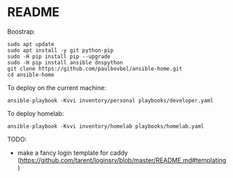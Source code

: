 # README

Boostrap:

```
sudo apt update
sudo apt install -y git python-pip
sudo -H pip install pip --upgrade
sudo -H pip install ansible dnspython
git clone https://github.com/paulbovbel/ansible-home.git
cd ansible-home
```

To deploy on the current machine:

`ansible-playbook -Kvvi inventory/personal playbooks/developer.yaml`

To deploy homelab:

`ansible-playbook -Kvvi inventory/homelab playbooks/homelab.yaml`

TODO:
  - make a fancy login template for caddy (https://github.com/tarent/loginsrv/blob/master/README.md#templating)

